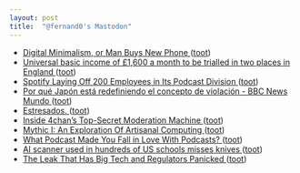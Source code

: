 ```yaml
---
layout: post
title:  "@fernand0's Mastodon"
---
```

*  [Digital Minimalism, or Man Buys New Phone  ](https://atthis.link/blog/2023/22348.html) ([toot](https://mastodon.social/@fernand0/110541657125234037))
*  [Universal basic income of £1,600 a month to be trialled in two places in England ](https://www.theguardian.com/society/2023/jun/04/universal-basic-income-of-1600-pounds-a-month-to-be-trialled-in-englan) ([toot](https://mastodon.social/@fernand0/110541327796795121))
*  [Spotify Laying Off 200 Employees in Its Podcast Division ](https://variety.com/2023/digital/news/spotify-podcast-layoffs-200-employees-1235632805) ([toot](https://mastodon.social/@fernand0/110538222282191077))
*  [Por qué Japón está redefiniendo el concepto de violación - BBC News Mundo ](https://www.bbc.com/mundo/noticias-internacional-6583279) ([toot](https://mastodon.social/@fernand0/110538103155220296))
*  [Estresados. ](https://avecesunafoto.wordpress.com/2023/06/13/estresados) ([toot](https://mastodon.social/@fernand0/110537986538901844))
*  [Inside 4chan’s Top-Secret Moderation Machine ](https://www.wired.com/story/4chan-moderation-buffalo-shooting) ([toot](https://mastodon.social/@fernand0/110537907827930075))
*  [Mythic I: An Exploration Of Artisanal Computing ](https://hackaday.com/2023/05/17/mythic-i-an-exploration-of-artisanal-computing) ([toot](https://mastodon.social/@fernand0/110537684891103268))
*  [What Podcast Made You Fall in Love With Podcasts? ](https://lifehacker.com/what-podcast-made-you-fall-in-love-with-podcasts-185041338) ([toot](https://mastodon.social/@fernand0/110537373075397219))
*  [AI scanner used in hundreds of US schools misses knives ](https://www.bbc.com/news/technology-6534279) ([toot](https://mastodon.social/@fernand0/110537177943196455))
*  [The Leak That Has Big Tech and Regulators Panicked ](https://slate.com/technology/2023/05/ai-regulation-open-source-meta.htm) ([toot](https://mastodon.social/@fernand0/110536910964982885))
